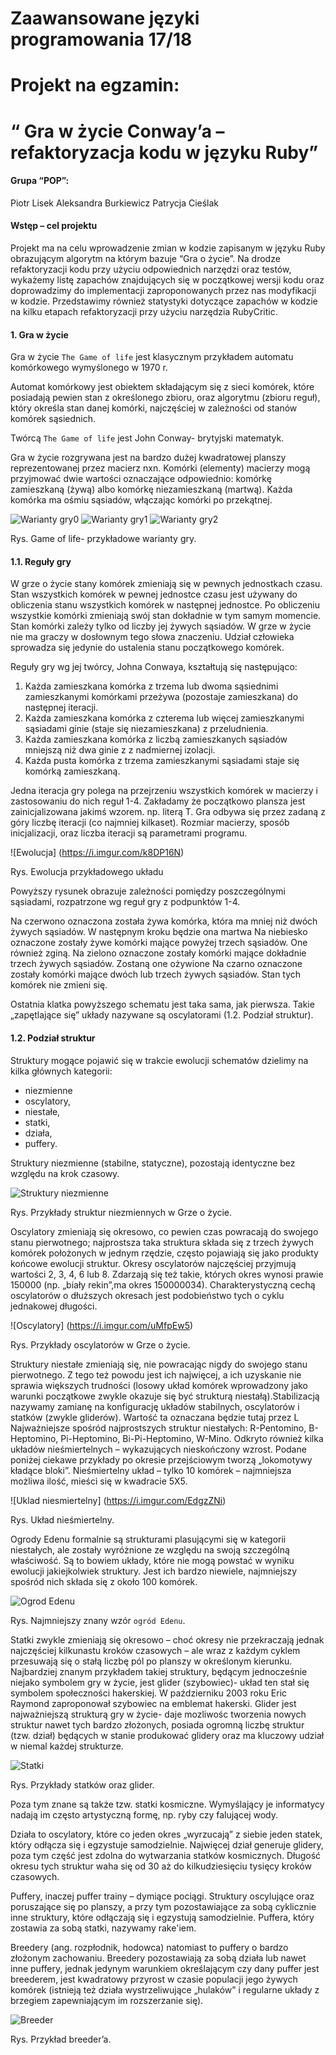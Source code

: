 # Zaawansowane języki programowania 17/18

# Projekt na egzamin:
# “ Gra w życie Conway’a – refaktoryzacja kodu w języku Ruby”

#### Grupa “POP”:

Piotr Lisek
Aleksandra Burkiewicz
Patrycja Cieślak




#### Wstęp – cel projektu

Projekt ma na celu wprowadzenie zmian w kodzie zapisanym w języku Ruby obrazującym algorytm na którym bazuje “Gra o życie”. Na drodze refaktoryzacji kodu przy użyciu odpowiednich narzędzi oraz testów, wykażemy listę zapachów znajdujących się w początkowej wersji kodu oraz doprowadzimy do implementacji zaproponowanych przez nas modyfikacji w kodzie. Przedstawimy również statystyki dotyczące zapachów w kodzie na kilku etapach refaktoryzacji przy użyciu narzędzia RubyCritic.


#### 1. Gra w życie

Gra w życie `The Game of life` jest klasycznym przykładem automatu komórkowego wymyślonego w 1970 r.

Automat komórkowy jest obiektem składającym się z sieci komórek, które posiadają pewien stan z określonego zbioru, oraz algorytmu (zbioru reguł), który określa stan danej komórki, najczęściej w zależności od stanów komórek sąsiednich.

Twórcą `The Game of life` jest John Conway- brytyjski matematyk.  

Gra w życie rozgrywana jest na bardzo dużej kwadratowej planszy reprezentowanej przez macierz nxn. Komórki (elementy) macierzy mogą przyjmować dwie wartości oznaczające odpowiednio: komórkę zamieszkaną (żywą) albo komórkę niezamieszkaną (martwą). Każda komórka ma ośmiu sąsiadów, włączając komórki po przekątnej.

![Warianty gry0](https://i.imgur.com/oXHPd7F.png)
![Warianty gry1](https://i.imgur.com/uAwmpRE.png)
![Warianty gry2](https://i.imgur.com/uAwmpRE.png) 

Rys. Game of life- przykładowe warianty gry.

#### 1.1. Reguły gry

W grze o życie stany komórek zmieniają się w pewnych jednostkach czasu. Stan wszystkich komórek w pewnej jednostce czasu jest używany do obliczenia stanu wszystkich komórek w następnej jednostce. Po obliczeniu wszystkie komórki zmieniają swój stan dokładnie w tym samym momencie. Stan komórki zależy tylko od liczby jej żywych sąsiadów. W grze w życie nie ma graczy w dosłownym tego słowa znaczeniu. Udział człowieka sprowadza się jedynie do ustalenia stanu początkowego komórek.

Reguły gry wg jej twórcy, Johna Conwaya, kształtują się następująco:

1. Każda zamieszkana komórka z trzema lub dwoma sąsiednimi zamieszkanymi komórkami przeżywa (pozostaje zamieszkana) do następnej iteracji.
2. Każda zamieszkana komórka z czterema lub więcej zamieszkanymi sąsiadami ginie (staje się
niezamieszkana) z przeludnienia.
3. Każda zamieszkana komórka z liczbą zamieszkanych sąsiadów mniejszą niż dwa ginie z z nadmiernej izolacji.
4. Każda pusta komórka z trzema zamieszkanymi sąsiadami staje się komórką zamieszkaną.

Jedna iteracja gry polega na przejrzeniu wszystkich komórek w macierzy i zastosowaniu do nich reguł 1-4. Zakładamy że początkowo plansza jest zainicjalizowana jakimś wzorem. np. literą T. Gra odbywa się przez zadaną z góry liczbę iteracji (co najmniej kilkaset). Rozmiar macierzy, sposób inicjalizacji, oraz liczba iteracji są parametrami programu.

![Ewolucja] (https://i.imgur.com/k8DP16N)

Rys. Ewolucja przykładowego układu

Powyższy rysunek obrazuje zależności pomiędzy poszczególnymi sąsiadami, rozpatrzone wg reguł gry z podpunktów 1-4.

Na czerwono oznaczona została żywa komórka, która ma mniej niż dwóch żywych sąsiadów. W następnym kroku będzie ona martwa
Na niebiesko oznaczone zostały żywe komórki mające powyżej trzech sąsiadów. One również zginą.
Na zielono oznaczone zostały komórki mające dokładnie trzech żywych sąsiadów. Zostaną one ożywione
Na czarno oznaczone zostały komórki mające dwóch lub trzech żywych sąsiadów. Stan tych komórek nie zmieni się.

Ostatnia klatka powyższego schematu jest taka sama, jak pierwsza. Takie „zapętlające się” układy nazywane są oscylatorami (1.2. Podział struktur).

#### 1.2. Podział struktur

Struktury mogące pojawić się w trakcie ewolucji schematów dzielimy na kilka głównych kategorii:

- niezmienne
- oscylatory,
- niestałe,
- statki,
- działa,
- puffery.

Struktury niezmienne (stabilne, statyczne), pozostają identyczne bez względu na krok czasowy. 

![Struktury niezmienne](https://i.imgur.com/R2LXeNI)
 
Rys. Przykłady struktur niezmiennych w Grze o życie.

Oscylatory zmieniają się okresowo, co pewien czas powracają do swojego stanu pierwotnego; najprostsza taka struktura składa się z trzech żywych komórek położonych w jednym rzędzie, często pojawiają się jako produkty końcowe ewolucji struktur.
Okresy oscylatorów najczęściej przyjmują wartości 2, 3, 4, 6 lub 8. Zdarzają się też takie, których okres wynosi prawie 150000 (np. „biały rekin”,ma okres 150000034).
Charakterystyczną cechą oscylatorów o dłuższych okresach jest podobieństwo tych o cyklu jednakowej długości.
 
![Oscylatory] (https://i.imgur.com/uMfpEw5)
 
Rys. Przykłady oscylatorów w Grze o życie.

Struktury niestałe zmieniają się, nie powracając nigdy do swojego stanu pierwotnego. Z tego też powodu jest ich najwięcej, a ich uzyskanie nie sprawia większych trudności (losowy układ komórek wprowadzony jako warunki początkowe zwykle okazuje się być strukturą niestałą).Stabilizacją nazywamy zamianę na konfigurację układów stabilnych, oscylatorów i statków (zwykle gliderów). Wartość ta oznaczana będzie tutaj przez L Najważniejsze spośród najprostszych struktur niestałych: R-Pentomino, B-Heptomino, Pi-Heptomino, Bi-Pi-Heptomino, W-Mino.
Odkryto również kilka układów nieśmiertelnych – wykazujących nieskończony wzrost. Podane poniżej ciekawe przykłady po okresie przejściowym tworzą „lokomotywy kładące bloki”. Nieśmiertelny układ – tylko 10 komórek – najmniejsza możliwa ilość, mieści się w kwadracie 5X5.

![Uklad niesmiertelny] (https://i.imgur.com/EdgzZNi)

Rys. Układ nieśmiertelny.

Ogrody Edenu formalnie są strukturami plasującymi się w kategorii niestałych, ale zostały wyróżnione ze względu na swoją szczególną właściwość. Są to bowiem układy, które nie mogą powstać w wyniku ewolucji jakiejkolwiek struktury. Jest ich bardzo niewiele, najmniejszy spośród nich składa się z około 100 komórek.

![Ogrod Edenu](https://i.imgur.com/hJ9VYks)
 
Rys. Najmniejszy znany wzór `ogród Edenu`.

Statki zwykle zmieniają się okresowo – choć okresy nie przekraczają jednak najczęściej kilkunastu kroków czasowych – ale wraz z każdym cyklem przesuwają się o stałą liczbę pól po planszy w określonym kierunku.
Najbardziej znanym przykładem takiej struktury, będącym jednocześnie niejako symbolem gry w życie, jest glider (szybowiec)- układ ten stał się symbolem społeczności hakerskiej. W październiku 2003 roku Eric Raymond zaproponował szybowiec na emblemat hakerski. 
Glider jest najważniejszą strukturą gry w życie- daje mozliwośc tworzenia nowych struktur nawet tych bardzo złożonych, posiada ogromną liczbę struktur (tzw. dział) będących w stanie produkować glidery oraz ma kluczowy udział w niemal każdej strukturze.
 
![Statki](https://i.imgur.com/qaooDOJ)
 
Rys. Przykłady statków oraz glider.

Poza tym znane są także tzw. statki kosmiczne. Wymyślający je informatycy nadają im często artystyczną formę, np. ryby czy falującej wody.

Działa to oscylatory, które co jeden okres „wyrzucają” z siebie jeden statek, który odłącza się i egzystuje samodzielnie. Najwięcej dział generuje glidery, poza tym część jest zdolna do wytwarzania statków kosmicznych. Długość okresu tych struktur waha się od 30 aż do kilkudziesięciu tysięcy kroków czasowych. 

Puffery, inaczej puffer trainy – dymiące pociągi. Struktury oscylujące oraz poruszające się po planszy, a przy tym pozostawiające za sobą cyklicznie inne struktury, które odłączają się i egzystują samodzielnie. Puffera, który zostawia za sobą statki, nazywamy rake'iem. 

Breedery (ang. rozpłodnik, hodowca) natomiast to puffery o bardzo złożonym zachowaniu. Breedery pozostawiają za sobą działa lub nawet inne puffery, jednak jedynym warunkiem określającym czy dany puffer jest breederem, jest kwadratowy przyrost w czasie populacji jego żywych komórek (istnieją też działa wystrzeliwujące „hulaków” i regularne układy z brzegiem zapewniającym im rozszerzanie się).

![Breeder](https://i.imgur.com/fdoSnCg)

Rys. Przykład breeder’a.